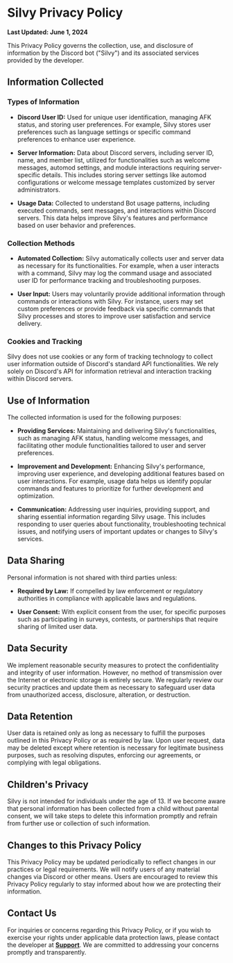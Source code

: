 # Silvy Privacy Policy
**Last Updated: June 1, 2024**

This Privacy Policy governs the collection, use, and disclosure of information by the Discord bot ("Silvy") and its associated services provided by the developer.

## Information Collected

### Types of Information

- **Discord User ID:** Used for unique user identification, managing AFK status, and storing user preferences. For example, Silvy stores user preferences such as language settings or specific command preferences to enhance user experience.
  
- **Server Information:** Data about Discord servers, including server ID, name, and member list, utilized for functionalities such as welcome messages, automod settings, and module interactions requiring server-specific details. This includes storing server settings like automod configurations or welcome message templates customized by server administrators.
  
- **Usage Data:** Collected to understand Bot usage patterns, including executed commands, sent messages, and interactions within Discord servers. This data helps improve Silvy's features and performance based on user behavior and preferences.

### Collection Methods

- **Automated Collection:** Silvy automatically collects user and server data as necessary for its functionalities. For example, when a user interacts with a command, Silvy may log the command usage and associated user ID for performance tracking and troubleshooting purposes.
  
- **User Input:** Users may voluntarily provide additional information through commands or interactions with Silvy. For instance, users may set custom preferences or provide feedback via specific commands that Silvy processes and stores to improve user satisfaction and service delivery.

### Cookies and Tracking

Silvy does not use cookies or any form of tracking technology to collect user information outside of Discord's standard API functionalities. We rely solely on Discord's API for information retrieval and interaction tracking within Discord servers.

## Use of Information

The collected information is used for the following purposes:

- **Providing Services:** Maintaining and delivering Silvy's functionalities, such as managing AFK status, handling welcome messages, and facilitating other module functionalities tailored to user and server preferences.
  
- **Improvement and Development:** Enhancing Silvy's performance, improving user experience, and developing additional features based on user interactions. For example, usage data helps us identify popular commands and features to prioritize for further development and optimization.
  
- **Communication:** Addressing user inquiries, providing support, and sharing essential information regarding Silvy usage. This includes responding to user queries about functionality, troubleshooting technical issues, and notifying users of important updates or changes to Silvy's services.

## Data Sharing

Personal information is not shared with third parties unless:

- **Required by Law:** If compelled by law enforcement or regulatory authorities in compliance with applicable laws and regulations.
  
- **User Consent:** With explicit consent from the user, for specific purposes such as participating in surveys, contests, or partnerships that require sharing of limited user data.

## Data Security

We implement reasonable security measures to protect the confidentiality and integrity of user information. However, no method of transmission over the Internet or electronic storage is entirely secure. We regularly review our security practices and update them as necessary to safeguard user data from unauthorized access, disclosure, alteration, or destruction.

## Data Retention

User data is retained only as long as necessary to fulfill the purposes outlined in this Privacy Policy or as required by law. Upon user request, data may be deleted except where retention is necessary for legitimate business purposes, such as resolving disputes, enforcing our agreements, or complying with legal obligations.

## Children's Privacy

Silvy is not intended for individuals under the age of 13. If we become aware that personal information has been collected from a child without parental consent, we will take steps to delete this information promptly and refrain from further use or collection of such information.

## Changes to this Privacy Policy

This Privacy Policy may be updated periodically to reflect changes in our practices or legal requirements. We will notify users of any material changes via Discord or other means. Users are encouraged to review this Privacy Policy regularly to stay informed about how we are protecting their information.

## Contact Us

For inquiries or concerns regarding this Privacy Policy, or if you wish to exercise your rights under applicable data protection laws, please contact the developer at **[Support](https://discord.gg/XtzvJVmBa2)**. We are committed to addressing your concerns promptly and transparently.

